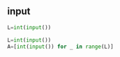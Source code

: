 ## input
``` python
L=int(input())
```

``` python
L=int(input())
A=[int(input()) for _ in range(L)]
```

